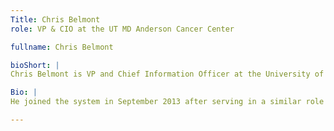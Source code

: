 ```yaml
---
Title: Chris Belmont
role: VP & CIO at the UT MD Anderson Cancer Center

fullname: Chris Belmont

bioShort: |
Chris Belmont is VP and Chief Information Officer at the University of Texas MD Anderson Cancer Center.

Bio: |
He joined the system in September 2013 after serving in a similar role with Ochsner Health System in New Orleans for seven years. Chris has more than 30 years healthcare IT experience from various positions in IT leadership, sales and consulting with Siemens, Healthlink and IBM. Chris is now leading MD Anderson through a system wide Epic, EMR rollout.

---
```

